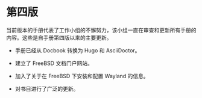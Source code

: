 # 第四版

当前版本的手册代表了工作小组的不懈努力，该小组一直在审查和更新所有手册的内容。这些是自手册第四版以来的主要更新。

 - 手册已经从 Docbook 转换为 Hugo 和 AsciiDoctor。

 - 建立了 FreeBSD 文档门户网站。

 - 加入了关于在 FreeBSD 下安装和配置 Wayland 的信息。

 - 对书目进行了广泛的更新。
